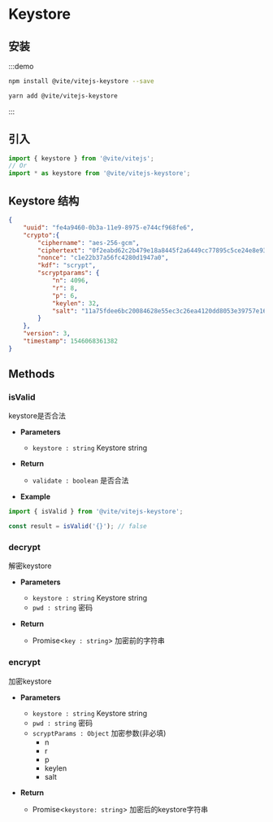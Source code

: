 # Keystore

## 安装

:::demo
```bash tab:npm
npm install @vite/vitejs-keystore --save
```

```bash tab:yarn
yarn add @vite/vitejs-keystore
```
:::

## 引入

```javascript import
import { keystore } from '@vite/vitejs';
// Or
import * as keystore from '@vite/vitejs-keystore';
```

## Keystore 结构

```json
{
    "uuid": "fe4a9460-0b3a-11e9-8975-e744cf968fe6",
    "crypto":{
        "ciphername": "aes-256-gcm",
        "ciphertext": "0f2eabd62c2b479e18a8445f2a6449cc77895c5ce24e8e93bf24356b0080de67373956a69499145a262a6bed36873e35",
        "nonce": "c1e22b37a56fc4280d1947a0",
        "kdf": "scrypt",
        "scryptparams": {
            "n": 4096,
            "r": 8,
            "p": 6,
            "keylen": 32,
            "salt": "11a75fdee6bc20084628e55ec3c26ea4120dd8053e39757e164f7642b3d0af73"
        }
    },
    "version": 3,
    "timestamp": 1546068361382
}
```

## Methods

### isValid 
keystore是否合法

- **Parameters**
    * `keystore : string` Keystore string

- **Return**
    * `validate : boolean` 是否合法

- **Example**
```javascript
import { isValid } from '@vite/vitejs-keystore';

const result = isValid('{}'); // false
```

### decrypt
解密keystore

- **Parameters**
    * `keystore : string` Keystore string
    * `pwd : string` 密码

- **Return**
    * Promise<`key : string`> 加密前的字符串

### encrypt
加密keystore

- **Parameters**
    * `keystore : string` Keystore string
    * `pwd : string` 密码
    * `scryptParams : Object` 加密参数(非必填)
        - n
        - r
        - p
        - keylen
        - salt
    
- **Return**
    * Promise<`keystore: string`> 加密后的keystore字符串
